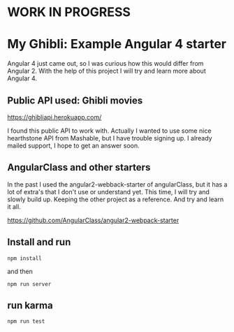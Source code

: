 # WORK IN PROGRESS

# My Ghibli: Example Angular 4 starter 
Angular 4 just came out, so I was curious how this would differ from Angular 2. With the help of this project I will try and learn more about Angular 4.

## Public API used: Ghibli movies
https://ghibliapi.herokuapp.com/

I found this public API to work with. Actually I wanted to use some nice hearthstone API from Mashable, but I have trouble signing up. I already mailed support, I hope to get an answer soon.

## AngularClass and other starters
In the past I used the angular2-webback-starter of angularClass, but it has a lot of extra's that I don't use or understand yet. This time, I will try and slowly build up. Keeping the other project as a reference. And try and learn it all.

https://github.com/AngularClass/angular2-webpack-starter

## Install and run
~~~~
npm install
~~~~
and then 

~~~~
npm run server
~~~~

## run karma

~~~~
npm run test
~~~~
